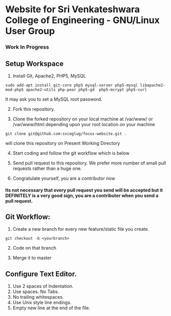 # Website for Sri Venkateshwara College of Engineering - GNU/Linux User Group

### Work In Progress

## Setup Workspace

1) Install Git, Apache2, PHP5, MySQL
```shell
sudo add-apt install git-core php5 mysql-server php5-mysql libapache2-mod-php5 apache2-utils php-pear php5-gd  php5-mcrypt php5-curl
```
It may ask you to set a MySQL root password.

2) Fork this repository.

3) Clone the forked repository on your local machine at /var/www/ or /var/www/html depending upon your root location on your machine
```shell
git clone git@github.com:svceglug/focus-website.git .
```
will clone this repository on Present Working Directory

4) Start coding and follow the git workflow which is below

5) Send pull request to this repository. We prefer more number of small pull requests rather than a huge one.

6) Congratulate yourself, you are a contributor now

#### Its not necessary that every pull request you send will be accepted but it DEFINITELY is a very good sign, you are a contributer when you send a pull request.

## Git Workflow:
1) Create a new branch for every new feature/static file you create.
```shelll
git checkout -b <yourbranch>
```
2) Code on that branch

3) Merge it to master

## Configure Text Editor.
1. Use 2 spaces of Indentation.
2. Use spaces. No Tabs.
3. No trailing whitespaces.
4. Use Unix style line endings.
5. Empty new line at the end of the file.
